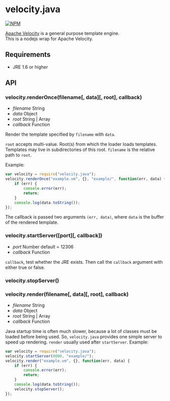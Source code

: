# velocity.java

[![NPM](https://nodei.co/npm/velocity.java.png?downloads=true&stars=true)](https://nodei.co/npm/velocity.java/)

[Apache Velocity](http://velocity.apache.org/ "Apache Velocity") is a general purpose template engine.    
This is a nodejs wrap for Apache Velocity.

## Requirements

* JRE 1.6 or higher

## API

### velocity.renderOnce(filename[, data][, root], callback)
* _filename_ String
* _data_ Object
* _root_ String | Array
* _callback_ Function

Render the template specified by `filename` with `data`.

`root` accepts multi-value.
Root(s) from which the loader loads templates.
Templates may live in subdirectories of this root.
`filename` is the relative path to `root`.

Example:

```javascript
var velocity = require("velocity.java");
velocity.renderOnce("example.vm", {}, "example/", function(err, data) {
    if (err) {
        console.error(err);
        return;
    }
    console.log(data.toString());
});
```

The callback is passed two arguments `(err, data)`,
where `data` is the buffer of the rendered template.

### velocity.startServer([port][, callback])
* _port_ Number default = 12306
* _callback_ Function

`callback`, test whether the JRE exists. Then call the `callback` argument with either true or false.

### velocity.stopServer()
### velocity.render(filename[, data][, root], callback)
* _filename_ String
* _data_ Object
* _root_ String | Array
* _callback_ Function

Java startup time is often much slower,
because a lot of classes must be loaded before being used.
So, `velocity.java` provides one simple server to speed up rendering.
`render` usually used after `startServer`. Example:

```javascript
var velocity = require("velocity.java");
velocity.startServer(8000, "example/");
velocity.render("example.vm", {}, function(err, data) {
    if (err) {
        console.error(err);
        return;
    }
    console.log(data.toString());
    velocity.stopServer();
});
```
